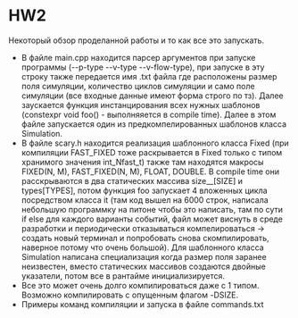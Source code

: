 # HW2
Некоторый обзор проделанной работы и то как все это запускать.
- В файле main.cpp находится парсер аргументов при запуске программы (--p-type --v-type --v-flow-type), при запуске в эту строку также передается имя .txt файла где расположены размер поля симуляции, количество циклов симуляции и само поле симуляции (все входные данные имеют форма строго по тз). Далее заускается функция инстанцирования всех нужных шаблонов (constexpr void foo() - выполняяется в compile time). Далее в этом файле запускается один из предкомпелированных шаблонов класса Simulation.
- В файле scary.h находится реализация шаблонного класса Fixed (при компиляции FAST_FIXED тоже раскрывается в Fixed только с типом хранимого значения int_Nfast_t) также там находятся макросы FIXED(N, M), FAST_FIXED(N, M), FLOAT, DOUBLE. В compile time они расскрываются в два статических массива size__[SIZE] и types[TYPES], потом функция foo запускает 4 вложенных цикла посредством класса it (там код вышел на 6000 строк, написала небольшую программку на питоне чтобы это написать, там по сути if else для каждого варианты событий, файл может виснуть в среде разработки и периодически отказываться компелироваться -> создать новый терминал и попробовать снова скомпилировать, наверное потому что очень большой). Для шаблонного класса Simulation написана специализация когда размер поля заранее неизвестен, вместо статических массивов создаются двойные указатели, потом все в рантайме инициализируется.
- Все это может очень долго компилироваться даже с 1 типом. Возможно компилировать с опущенным флагом -DSIZE.
- Примеры команд компиляции и запуска в файле commands.txt

